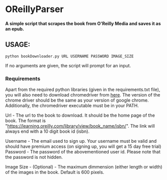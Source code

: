 # OReillyParser

#### A simple script that scrapes the book from O'Reilly Media and saves it as an epub. ####


## USAGE: ##

` python bookDownloader.py URL USERNAME PASSWORD IMAGE_SIZE `

If no arguments are given, the script will prompt for an input.

### Requirements ###
Apart from the required python libraries (given in the requirements.txt file), you will also need to download chromedriver from [here](https://sites.google.com/a/chromium.org/chromedriver/home). The version of the chrome driver should be the same as your version of google chrome. Additionally, the chromedriver executable must be in your PATH.

Url - The url to the book to download. It should be the home page of the book. The format is 
"https://learning.oreilly.com/library/view/book_name/isbn/". 
The link will always end with a 10 digit book id (isbn). 

Username - The email used to sign up. Your username must be valid and should have premium access (on signing up, you will get a 15 day free trial)
Password - The password of the abovementioned user id. Please note that the password is not hidden.

Image Size - (Optional) - The maximum dimmension (either length or width) of the images in the book. Default is 600 pixels. 





